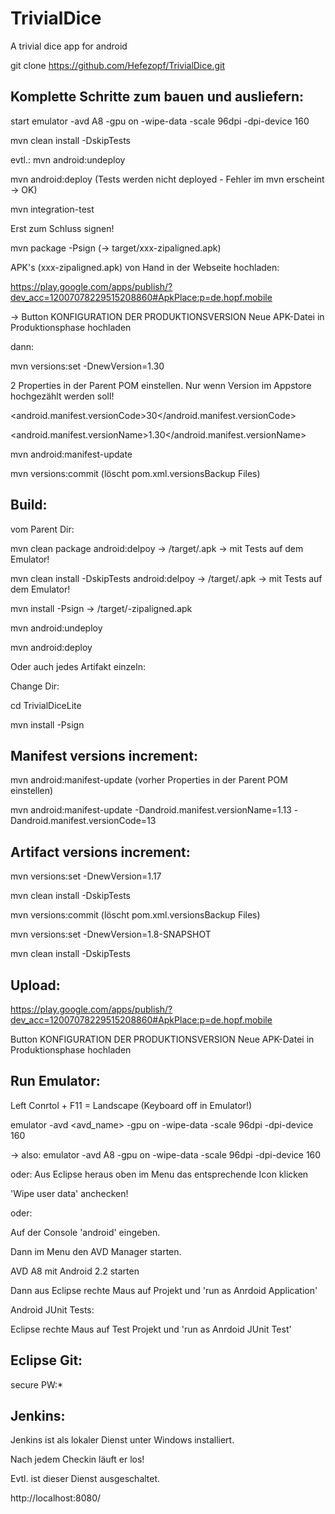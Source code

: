 TrivialDice
============

A trivial dice app for android

git clone https://github.com/Hefezopf/TrivialDice.git

Komplette Schritte zum bauen und ausliefern:
--------------------------------------------
start emulator -avd A8 -gpu on -wipe-data -scale 96dpi -dpi-device 160

mvn clean install -DskipTests

evtl.: mvn android:undeploy

mvn android:deploy (Tests werden nicht deployed - Fehler im mvn erscheint -> OK)

mvn integration-test

Erst zum Schluss signen!

mvn package -Psign (-> target/xxx-zipaligned.apk)

APK's (xxx-zipaligned.apk) von Hand in der Webseite hochladen:

https://play.google.com/apps/publish/?dev_acc=12007078229515208860#ApkPlace:p=de.hopf.mobile

-> Button KONFIGURATION DER PRODUKTIONSVERSION Neue APK-Datei in Produktionsphase hochladen

dann:

mvn versions:set -DnewVersion=1.30

2 Properties in der Parent POM einstellen. 
Nur wenn Version im Appstore hochgezählt werden soll!

<android.manifest.versionCode>30</android.manifest.versionCode>

<android.manifest.versionName>1.30</android.manifest.versionName>

mvn android:manifest-update

mvn versions:commit (löscht pom.xml.versionsBackup Files)

Build:
------
vom Parent Dir:

mvn clean package android:delpoy -> /target/<trivialdice-xxx>.apk  -> mit Tests auf dem Emulator!

mvn clean install -DskipTests android:delpoy -> /target/<trivialdice-xxx>.apk  -> mit Tests auf dem Emulator!

mvn install -Psign -> /target/<trivialdice-xxx>-zipaligned.apk

mvn android:undeploy

mvn android:deploy

Oder auch jedes Artifakt einzeln:

Change Dir:

cd TrivialDiceLite

mvn install -Psign

Manifest versions increment:
----------------------------
mvn android:manifest-update (vorher Properties in der Parent POM einstellen)

mvn android:manifest-update -Dandroid.manifest.versionName=1.13 -Dandroid.manifest.versionCode=13

Artifact versions increment:
----------------------------
mvn versions:set -DnewVersion=1.17 

mvn clean install -DskipTests

mvn versions:commit (löscht pom.xml.versionsBackup Files)

mvn versions:set -DnewVersion=1.8-SNAPSHOT

mvn clean install -DskipTests

Upload:
-------
https://play.google.com/apps/publish/?dev_acc=12007078229515208860#ApkPlace:p=de.hopf.mobile

Button KONFIGURATION DER PRODUKTIONSVERSION Neue APK-Datei in Produktionsphase hochladen
 
Run Emulator:
-------------
Left Conrtol + F11 = Landscape (Keyboard off in Emulator!)

emulator -avd <avd_name> -gpu on -wipe-data -scale 96dpi -dpi-device 160

-> also: emulator -avd A8 -gpu on -wipe-data -scale 96dpi -dpi-device 160

oder:
Aus Eclipse heraus oben im Menu das entsprechende Icon klicken

'Wipe user data' anchecken!

oder:

Auf der Console 'android' eingeben.

Dann im Menu den AVD Manager starten.

AVD A8 mit Android 2.2 starten

Dann aus Eclipse rechte Maus auf Projekt und 'run as Anrdoid Application'

Android JUnit Tests:

Eclipse rechte Maus auf Test Projekt und 'run as Anrdoid JUnit Test'

Eclipse Git:
------------
secure PW:*

Jenkins:
--------
Jenkins ist als lokaler Dienst unter Windows installiert.

Nach jedem Checkin läuft er los!

Evtl. ist dieser Dienst ausgeschaltet.

http://localhost:8080/
